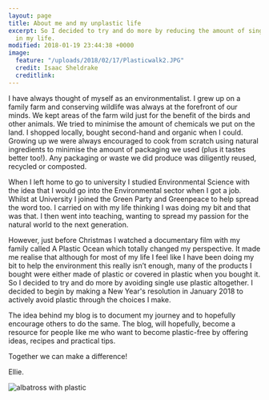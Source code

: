 ```yaml
---
layout: page
title: About me and my unplastic life
excerpt: So I decided to try and do more by reducing the amount of single use plastic
  in my life.
modified: 2018-01-19 23:44:38 +0000
image:
  feature: "/uploads/2018/02/17/Plasticwalk2.JPG"
  credit: Isaac Sheldrake
  creditlink: 
---
```

I have always thought of myself as an environmentalist. I grew up on a family farm and conserving wildlife was always at the forefront of our minds. We kept areas of the farm wild just for the benefit of the birds and other animals. We tried to minimise the amount of chemicals we put on the land. I shopped locally, bought second-hand and organic when I could. Growing up we were always encouraged to cook from scratch using natural ingredients to minimise the amount of packaging we used (plus it tastes better too!).  Any packaging or waste we did produce was diligently reused, recycled or composted.

When I left home to go to university I studied Environmental Science with the idea that I would go into the Environmental sector when I got a job. Whilst at University I joined the Green Party and Greenpeace to help spread the word too. I carried on with my life thinking I was doing my bit and that was that. I then went into teaching, wanting to spread my passion for the natural world to the next generation.

However, just before Christmas I watched a documentary film with my family called A Plastic Ocean which totally changed my perspective. It made me realise that although for most of my life I feel like I have been doing my bit to help the environment this really isn’t enough, many of the products I bought were either made of plastic or covered in plastic when you bought it. So I decided to try and do more by avoiding single use plastic altogether. I decided to begin by making a New Year's resolution in January 2018 to actively avoid plastic through the choices I make.

The idea behind my blog is to document my journey and to hopefully encourage others to do the same.  The blog, will hopefully, become a resource for people like me who want to become plastic-free by offering ideas, recipes and practical tips.

Together we can make a difference!

Ellie.

![albatross with plastic](https://upload.wikimedia.org/wikipedia/commons/e/e0/Albatross_at_Midway_Atoll_Refuge_%288080507529%29.jpg)